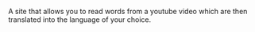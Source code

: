 A site that allows you to read words from a youtube video which are then translated into the language of your choice.
